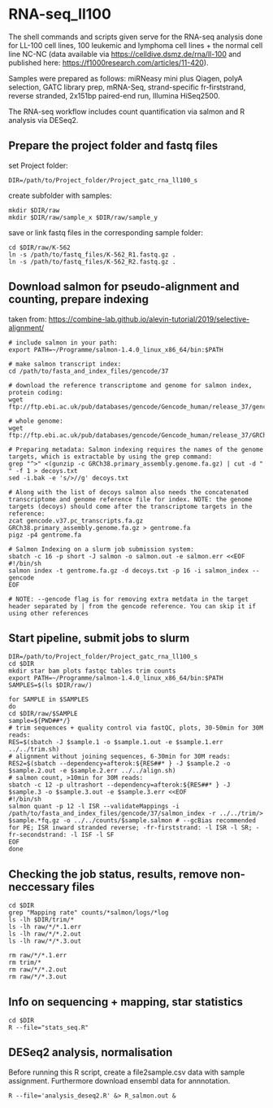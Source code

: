 # RNA-seq_ll100
The shell commands and scripts given serve for the RNA-seq analysis done for LL-100 cell lines, 100 leukemic and lymphoma cell lines + the normal cell line NC-NC (data available via https://celldive.dsmz.de/rna/ll-100 and published here: https://f1000research.com/articles/11-420). 

Samples were prepared as follows: miRNeasy mini plus Qiagen, polyA selection, GATC library prep, mRNA-Seq, strand-specific fr-firststrand, reverse stranded, 2x151bp paired-end run, Illumina HiSeq2500.

The RNA-seq workflow includes count quantification via salmon and R analysis via DESeq2.


## Prepare the project folder and fastq files
set Project folder:
```
DIR=/path/to/Project_folder/Project_gatc_rna_ll100_s
```

create subfolder with samples:
```
mkdir $DIR/raw
mkdir $DIR/raw/sample_x $DIR/raw/sample_y
```

save or link fastq files in the corresponding sample folder:
```
cd $DIR/raw/K-562
ln -s /path/to/fastq_files/K-562_R1.fastq.gz .
ln -s /path/to/fastq_files/K-562_R2.fastq.gz .
```


## Download salmon for pseudo-alignment and counting, prepare indexing
taken from: https://combine-lab.github.io/alevin-tutorial/2019/selective-alignment/
```
# include salmon in your path:
export PATH=~/Programme/salmon-1.4.0_linux_x86_64/bin:$PATH

# make salmon transcript index:
cd /path/to/fasta_and_index_files/gencode/37

# download the reference transcriptome and genome for salmon index, protein coding:
wget ftp://ftp.ebi.ac.uk/pub/databases/gencode/Gencode_human/release_37/gencode.v37.pc_transcripts.fa.gz

# whole genome:
wget ftp://ftp.ebi.ac.uk/pub/databases/gencode/Gencode_human/release_37/GRCh38.primary_assembly.genome.fa.gz

# Preparing metadata: Salmon indexing requires the names of the genome targets, which is extractable by using the grep command:
grep "^>" <(gunzip -c GRCh38.primary_assembly.genome.fa.gz) | cut -d " " -f 1 > decoys.txt
sed -i.bak -e 's/>//g' decoys.txt

# Along with the list of decoys salmon also needs the concatenated transcriptome and genome reference file for index. NOTE: the genome targets (decoys) should come after the transcriptome targets in the reference:
zcat gencode.v37.pc_transcripts.fa.gz GRCh38.primary_assembly.genome.fa.gz > gentrome.fa
pigz -p4 gentrome.fa

# Salmon Indexing on a slurm job submission system:
sbatch -c 16 -p short -J salmon -o salmon.out -e salmon.err <<EOF
#!/bin/sh
salmon index -t gentrome.fa.gz -d decoys.txt -p 16 -i salmon_index --gencode
EOF

# NOTE: --gencode flag is for removing extra metdata in the target header separated by | from the gencode reference. You can skip it if using other references
```


## Start pipeline, submit jobs to slurm
```
DIR=/path/to/Project_folder/Project_gatc_rna_ll100_s
cd $DIR
mkdir star bam plots fastqc tables trim counts
export PATH=~/Programme/salmon-1.4.0_linux_x86_64/bin:$PATH
SAMPLES=$(ls $DIR/raw/)

for SAMPLE in $SAMPLES
do
cd $DIR/raw/$SAMPLE
sample=${PWD##*/}
# trim sequences + quality control via fastQC, plots, 30-50min for 30M reads:
RES=$(sbatch -J $sample.1 -o $sample.1.out -e $sample.1.err ../../trim.sh)
# alignment without joining sequences, 6-30min for 30M reads:
RES2=$(sbatch --dependency=afterok:${RES##* } -J $sample.2 -o $sample.2.out -e $sample.2.err ../../align.sh)
# salmon count, >10min for 30M reads:
sbatch -c 12 -p ultrashort --dependency=afterok:${RES##* } -J $sample.3 -o $sample.3.out -e $sample.3.err <<EOF
#!/bin/sh
salmon quant -p 12 -l ISR --validateMappings -i /path/to/fasta_and_index_files/gencode/37/salmon_index -r ../../trim/> $sample.*fq.gz -o ../../counts/$sample.salmon # --gcBias recommended for PE; ISR inward stranded reverse; -fr-firststrand: -l ISR -l SR; -fr-secondstrand: -l ISF -l SF
EOF
done
```


## Checking the job status, results, remove non-neccessary files
```
cd $DIR
grep "Mapping rate" counts/*salmon/logs/*log
ls -lh $DIR/trim/*
ls -lh raw/*/*.1.err
ls -lh raw/*/*.2.out
ls -lh raw/*/*.3.out

rm raw/*/*.1.err
rm trim/*
rm raw/*/*.2.out
rm raw/*/*.3.out
```


## Info on sequencing + mapping, star statistics
```
cd $DIR
R --file="stats_seq.R"
```


## DESeq2 analysis, normalisation
Before running this R script, create a file2sample.csv data with sample assignment. Furthermore download ensembl data for annnotation.
```
R --file='analysis_deseq2.R' &> R_salmon.out &
```



